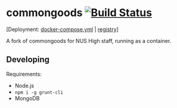 
# commongoods [![Build Status](https://appventure.nushigh.edu.sg:8000/api/badges/appventure-nush/commongoods/status.svg)](https://appventure.nushigh.edu.sg:8000/appventure-nush/commongoods)

\[Deployment: [docker-compose.yml](https://github.com/appventure-nush/infrastructure/blob/master/setup-scripts/nhsint-commongoods.yml) | [registry](https://appventure.nushigh.edu.sg/registry/#/commongoods)\]

A fork of commongoods for NUS High staff, running as a container.

## Developing

Requirements:

- Node.js
- `npm i -g grunt-cli`
- MongoDB

